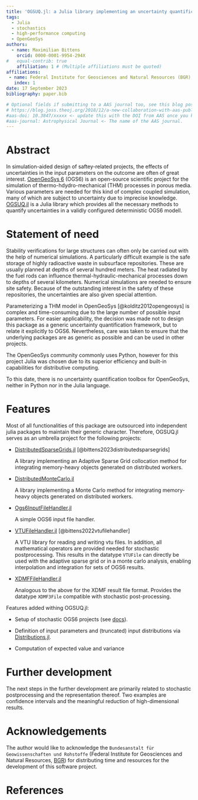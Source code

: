 ```yaml
---
title: 'OGSUQ.jl: a Julia library implementing an uncertainty quantification toolbox for OpenGeoSys'
tags:
  - Julia
  - stochastics
  - high-performance computing
  - OpenGeoSys
authors:
  - name: Maximilian Bittens
    orcid: 0000-0001-9954-294X
#   equal-contrib: true
    affiliation: 1 # (Multiple affiliations must be quoted)
affiliations:
 - name: Federal Institute for Geosciences and Natural Resources (BGR), Germany
   index: 1
date: 17 September 2023
bibliography: paper.bib

# Optional fields if submitting to a AAS journal too, see this blog post:
# https://blog.joss.theoj.org/2018/12/a-new-collaboration-with-aas-publishing
#aas-doi: 10.3847/xxxxx <- update this with the DOI from AAS once you know it.
#aas-journal: Astrophysical Journal <- The name of the AAS journal.
---
```


# Abstract

In simulation-aided design of saftey-related projects, the effects of uncertainties in the input parameters on the outcome are often of great interest. [OpenGeoSys 6](https://www.opengeosys.org/) (OGS6) is an open-source scientific project for the simulation of thermo-hdydro-mechanical (THM) processes in porous media. Various parameters are needed for this kind of complex coupled simulation, many of which are subject to uncertainty due to imprecise knowledge. [OGSUQ.jl](https://github.com/baxmittens/OGSUQ.jl) is a Julia library which provides all the necessary methods to quantify uncertainties in a validly configured deterministic OGS6 modell.

# Statement of need

Stability verifications for large structures can often only be carried out with the help of numerical simulations. A particularly difficult example is the safe storage of highly radioactive waste in subsurface repositories. These are usually planned at depths of several hundred meters. The heat radiated by the fuel rods can influence thermal-hydraulic-mechanical processes down to depths of several kilometers. Numerical simulations are needed to ensure site safety. Because of the outstanding interest in the safety of these repositories, the uncertainties are also given special attention.

Parameterizing a THM model in OpenGeoSys [@kolditz2012opengeosys] is complex and time-consuming due to the large number of possible input parameters. For easier applicability, the decision was made not to design this package as a generic uncertainty quantification framework, but to relate it explicitly to OGS6. Nevertheless, care was taken to ensure that the underlying packages are as generic as possible and can be used in other projects. 

The OpenGeoSys community commonly uses Python, however for this project Julia was chosen due to its superior efficiency and built-in capabilities for distributive computing.

To this date, there is no uncertainty quantification toolbox for OpenGeoSys, neither in Python nor in the Julia language. 

# Features

Most of all functionalities of this package are outsourced into independent julia packages to maintain their generic character. Therefore, OGSUQ.jl serves as an umbrella project for the following projects:

- [DistributedSparseGrids.jl](https://github.com/baxmittens/DistributedSparseGrids.jl) [@bittens2023distributedsparsegrids]
  
  A library implementing an Adaptive Sparse Grid collocation method for integrating memory-heavy objects generated on distributed workers.

- [DistributedMonteCarlo.jl](https://github.com/baxmittens/DistributedMonteCarlo.jl)

  A library implementing a Monte Carlo method for integrating memory-heavy objects generated on distributed workers.

- [Ogs6InputFileHandler.jl](https://github.com/baxmittens/Ogs6InputFileHandler.jl) 

  A simple OGS6 input file handler.

- [VTUFileHandler.jl](https://github.com/baxmittens/VTUFileHandler.jl) [@bittens2022vtufilehandler]

  A VTU library for reading and writing vtu files. In addition, all mathematical operators are provided needed for stochastic postprocessing. This results in the datatype `VTUFile` can directly be used with the adaptive sparse grid or in a monte carlo analysis, enabling interpolation and integration for sets of OGS6 results.

- [XDMFFileHandler.jl](https://github.com/baxmittens/XDMFFileHandler.jl)

  Analogous to the above for the XDMF result file format. Provides the datatype `XDMF3File` compatible with stochastic post-processing.


Features added withing OGSUQ.jl:

- Setup of stochastic OGS6 projects (see [docs](https://baxmittens.github.io/OGSUQ.jl/dev/)).

- Definition of input parameters and (truncated) input distributions via [Distributions.jl](https://github.com/JuliaStats/Distributions.jl).

- Computation of expected value and variance

# Further development

The next steps in the further development are primarily related to stochastic postprocessing and the representation thereof. Two examples are confidence intervals and the meaningful reduction of high-dimensional results. 

# Acknowledgements

The author would like to acknowledge the `Bundesanstalt für Geowissenschaften und Rohstoffe` (Federal Institute for Geosciences and Natural Resources, [BGR](https://www.bgr.bund.de/EN/)) for distributing time and resources for the development of this software project.

# References
